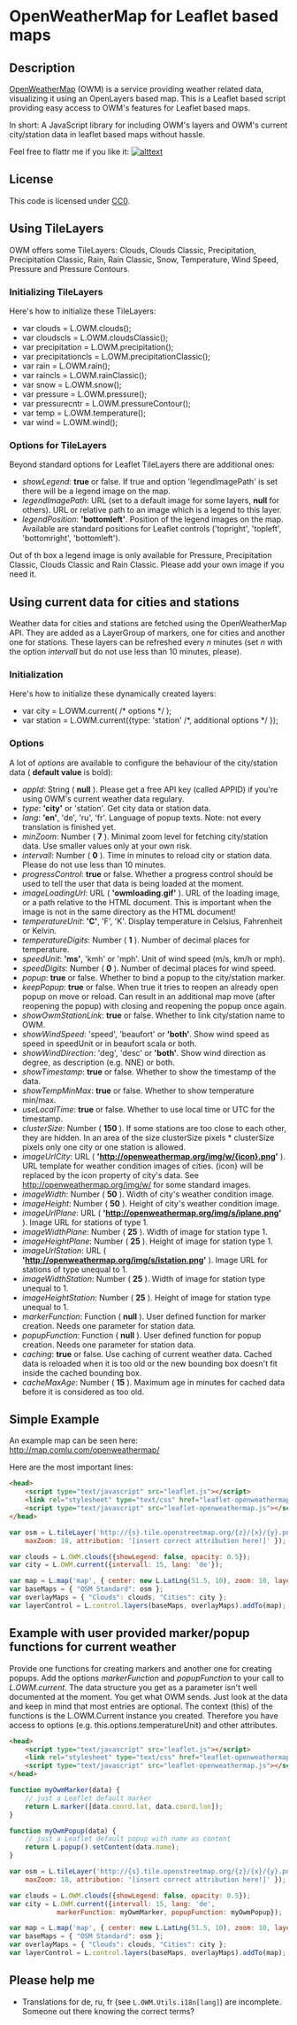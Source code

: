 # OpenWeatherMap for Leaflet based maps

## Description
[OpenWeatherMap](http://openweathermap.org/) (OWM) is a service providing weather related data, visualizing it using an OpenLayers based map. This is a Leaflet based script providing easy access to OWM's features for Leaflet based maps.

In short: A JavaScript library for including OWM's layers and OWM's current city/station data in leaflet based maps without hassle.

Feel free to flattr me if you like it: [![alttext](http://api.flattr.com/button/flattr-badge-large.png)](http://flattr.com/thing/1193685/)

## License

This code is licensed under [CC0](http://creativecommons.org/publicdomain/zero/1.0/ "Creative Commons Zero - Public Domain").

## Using TileLayers

OWM offers some TileLayers: Clouds, Clouds Classic, Precipitation, Precipitation Classic, Rain, Rain Classic, Snow, Temperature, Wind Speed, Pressure and Pressure Contours.

### Initializing TileLayers

Here's how to initialize these TileLayers:

* var clouds = L.OWM.clouds();
* var cloudscls = L.OWM.cloudsClassic();
* var precipitation = L.OWM.precipitation();
* var precipitationcls = L.OWM.precipitationClassic();
* var rain = L.OWM.rain();
* var raincls = L.OWM.rainClassic();
* var snow = L.OWM.snow();
* var pressure = L.OWM.pressure();
* var pressurecntr = L.OWM.pressureContour();
* var temp = L.OWM.temperature();
* var wind = L.OWM.wind();

### Options for TileLayers

Beyond standard options for Leaflet TileLayers there are additional ones:

* *showLegend*: **true** or false. If true and option 'legendImagePath' is set there will be a legend image on the map.
* *legendImagePath*: URL (set to a default image for some layers, **null** for others). URL or relative path to an image which is a legend to this layer.
* *legendPosition*: **'bottomleft'**. Position of the legend images on the map. Available are standard positions for Leaflet controls ('topright', 'topleft', 'bottomright', 'bottomleft').

Out of th box a legend image is only available for Pressure, Precipitation Classic, Clouds Classic and Rain Classic. Please add your own image if you need it.

## Using current data for cities and stations

Weather data for cities and stations are fetched using the OpenWeatherMap API. They are added as a LayerGroup of markers, one for cities and another one for stations. These layers can be refreshed every *n* minutes (set *n* with the option *intervall* but do not use less than 10 minutes, please).

### Initialization

Here's how to initialize these dynamically created layers:

* var city = L.OWM.current( /* options */ );
* var station = L.OWM.current({type: 'station' /*, additional options */ });

### Options

A lot of *options* are available to configure the behaviour of the city/station data ( **default value** is bold):

* *appId*: String ( **null** ). Please get a free API key (called APPID) if you're using OWM's current weather data regulary.
* *type*: **'city'** or 'station'. Get city data or station data.
* *lang*: **'en'**, 'de', 'ru', 'fr'. Language of popup texts. Note: not every translation is finished yet.
* *minZoom*: Number ( **7** ). Minimal zoom level for fetching city/station data. Use smaller values only at your own risk.
* *intervall*: Number ( **0** ). Time in minutes to reload city or station data. Please do not use less than 10 minutes.
* *progressControl*: **true** or false. Whether a progress control should be used to tell the user that data is being loaded at the moment.
* *imageLoadingUrl*: URL ( **'owmloading.gif'** ). URL of the loading image, or a path relative to the HTML document. This is important when the image is not in the same directory as the HTML document!
* *temperatureUnit*: **'C'**, 'F', 'K'. Display temperature in Celsius, Fahrenheit or Kelvin.
* *temperatureDigits*: Number ( **1** ). Number of decimal places for temperature.
* *speedUnit*: **'ms'**, 'kmh' or 'mph'. Unit of wind speed (m/s, km/h or mph).
* *speedDigits*: Number ( **0** ). Number of decimal places for wind speed.
* *popup*: **true** or false. Whether to bind a popup to the city/station marker.
* *keepPopup*: **true** or false. When true it tries to reopen an already open popup on move or reload. Can result in an additional map move (after reopening the popup) with closing and reopening the popup once again.
* *showOwmStationLink*: **true** or false. Whether to link city/station name to OWM.
* *showWindSpeed*: 'speed', 'beaufort' or **'both'**. Show wind speed as speed in speedUnit or in beaufort scala or both.
* *showWindDirection*: 'deg', 'desc' or **'both'**. Show wind direction as degree, as description (e.g. NNE) or both.
* *showTimestamp*: **true** or false. Whether to show the timestamp of the data.
* *showTempMinMax*: **true** or false. Whether to show temperature min/max.
* *useLocalTime*: **true** or false. Whether to use local time or UTC for the timestamp.
* *clusterSize*: Number ( **150** ). If some stations are too close to each other, they are hidden. In an area of the size clusterSize pixels * clusterSize pixels only one city or one station is allowed.
* *imageUrlCity*: URL ( **'http://openweathermap.org/img/w/{icon}.png'** ). URL template for weather condition images of cities. {icon} will be replaced by the icon property of city's data. See http://openweathermap.org/img/w/ for some standard images.
* *imageWidth*: Number ( **50** ). Width of city's weather condition image.
* *imageHeight*: Number ( **50** ). Height of city's weather condition image.
* *imageUrlPlane*: URL ( **'http://openweathermap.org/img/s/iplane.png'** ). Image URL for stations of type 1.
* *imageWidthPlane*: Number ( **25** ). Width of image for station type 1.
* *imageHeightPlane*: Number ( **25** ). Height of image for station type 1.
* *imageUrlStation*: URL ( **'http://openweathermap.org/img/s/istation.png'** ). Image URL for stations of type unequal to 1.
* *imageWidthStation*: Number ( **25** ). Width of image for station type unequal to 1.
* *imageHeightStation*: Number ( **25** ). Height of image for station type unequal to 1.
* *markerFunction*: Function ( **null** ). User defined function for marker creation. Needs one parameter for station data.
* *popupFunction*: Function ( **null** ). User defined function for popup creation. Needs one parameter for station data.
* *caching*: **true** or false. Use caching of current weather data. Cached data is reloaded when it is too old or the new bounding box doesn't fit inside the cached bounding box.
* *cacheMaxAge*: Number ( **15** ). Maximum age in minutes for cached data before it is considered as too old.

## Simple Example 

An example map can be seen here: http://map.comlu.com/openweathermap/

Here are the most important lines:

```html
<head>
	<script type="text/javascript" src="leaflet.js"></script>
	<link rel="stylesheet" type="text/css" href="leaflet-openweathermap.css" />
	<script type="text/javascript" src="leaflet-openweathermap.js"></script>
</head>
```

```js
var osm = L.tileLayer('http://{s}.tile.openstreetmap.org/{z}/{x}/{y}.png', {
	maxZoom: 18, attribution: '[insert correct attribution here!]' });

var clouds = L.OWM.clouds({showLegend: false, opacity: 0.5});
var city = L.OWM.current({intervall: 15, lang: 'de'});

var map = L.map('map', { center: new L.LatLng(51.5, 10), zoom: 10, layers: [osm] });
var baseMaps = { "OSM Standard": osm };
var overlayMaps = { "Clouds": clouds, "Cities": city };
var layerControl = L.control.layers(baseMaps, overlayMaps).addTo(map);
```

## Example with user provided marker/popup functions for current weather

Provide one functions for creating markers and another one for creating popups.
Add the options *markerFunction* and *popupFunction* to your call to *L.OWM.current*.
The data structure you get as a parameter isn't well documented at the moment. You
get what OWM sends. Just look at the data and keep in mind that most entries are optional.
The context (this) of the functions is the L.OWM.Current instance you created. Therefore
you have access to options (e.g. this.options.temperatureUnit) and other attributes.

```html
<head>
	<script type="text/javascript" src="leaflet.js"></script>
	<link rel="stylesheet" type="text/css" href="leaflet-openweathermap.css" />
	<script type="text/javascript" src="leaflet-openweathermap.js"></script>
</head>
```

```js
function myOwmMarker(data) {
	// just a Leaflet default marker
	return L.marker([data.coord.lat, data.coord.lon]);
}

function myOwmPopup(data) {
	// just a Leaflet default popup with name as content
	return L.popup().setContent(data.name);
}

var osm = L.tileLayer('http://{s}.tile.openstreetmap.org/{z}/{x}/{y}.png', {
	maxZoom: 18, attribution: '[insert correct attribution here!]' });

var clouds = L.OWM.clouds({showLegend: false, opacity: 0.5});
var city = L.OWM.current({intervall: 15, lang: 'de',
			markerFunction: myOwmMarker, popupFunction: myOwmPopup});

var map = L.map('map', { center: new L.LatLng(51.5, 10), zoom: 10, layers: [osm] });
var baseMaps = { "OSM Standard": osm };
var overlayMaps = { "Clouds": clouds, "Cities": city };
var layerControl = L.control.layers(baseMaps, overlayMaps).addTo(map);
```


## Please help me

* Translations for de, ru, fr (see `L.OWM.Utils.i18n[lang]`) are incomplete. Someone out there knowing the correct terms?
